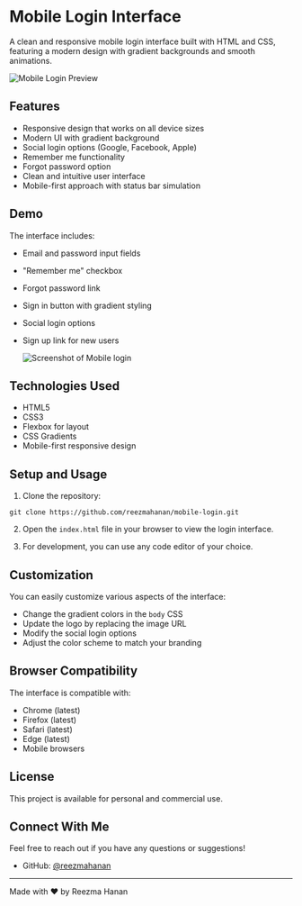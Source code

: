 # Mobile Login Interface

A clean and responsive mobile login interface built with HTML and CSS, featuring a modern design with gradient backgrounds and smooth animations.

![Mobile Login Preview](https://cdn-icons-png.flaticon.com/512/6681/6681204.png)

## Features

- Responsive design that works on all device sizes
- Modern UI with gradient background
- Social login options (Google, Facebook, Apple)
- Remember me functionality
- Forgot password option
- Clean and intuitive user interface
- Mobile-first approach with status bar simulation

## Demo

The interface includes:
- Email and password input fields
- "Remember me" checkbox
- Forgot password link
- Sign in button with gradient styling
- Social login options
- Sign up link for new users

  ![Screenshot of Mobile login](
) <!-- Add a screenshot named screenshot.png in your repo for better visuals -->

## Technologies Used

- HTML5
- CSS3
- Flexbox for layout
- CSS Gradients
- Mobile-first responsive design

## Setup and Usage

1. Clone the repository:
```
git clone https://github.com/reezmahanan/mobile-login.git
```

2. Open the `index.html` file in your browser to view the login interface.

3. For development, you can use any code editor of your choice.

## Customization

You can easily customize various aspects of the interface:

- Change the gradient colors in the `body` CSS
- Update the logo by replacing the image URL
- Modify the social login options
- Adjust the color scheme to match your branding

## Browser Compatibility

The interface is compatible with:
- Chrome (latest)
- Firefox (latest)
- Safari (latest)
- Edge (latest)
- Mobile browsers

## License

This project is available for personal and commercial use.

## Connect With Me

Feel free to reach out if you have any questions or suggestions!

- GitHub: [@reezmahanan](https://github.com/reezmahanan)

---

Made with ❤️ by Reezma Hanan
